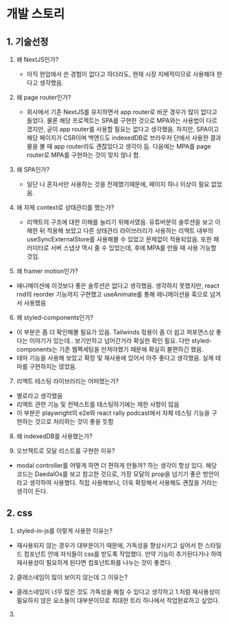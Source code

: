 # 개발 스토리

## 1. 기술선정

1. 왜 NextJS인가?

   - 아직 현업에서 쓴 경험이 없다고 하더라도, 현재 시장 지배적이므로 사용해야 한다고 생각했음.

2. 왜 page router인가?

   - 회사에서 기존 NextJS를 유지하면서 app router로 바꾼 경우가 많이 없다고 들었다. 물론 해당 프로젝트는 SPA를 구현한 것으로 MPA와는 사용법이 다르겠지만, 굳이 app router를 사용할 필요는 없다고 생각했음. 하지만, SPA이고 해당 페이지가 CSR이며 백엔드도 indexedDB로 브라우저 단에서 사용한 결과물을 볼 때 app router라도 괜찮았다고 생각이 듬. 다음에는 MPA를 page router로 MPA를 구현하는 것이 맞지 않나 함.

3. 왜 SPA인가?

   - 일단 나 혼자서만 사용하는 것을 전제했기때문에, 페이지 하나 이상이 필요 없었음.

4. 왜 자체 context로 상태관리를 했는가?

   - 리액트의 구조에 대한 이해를 늘리기 위해서였음. 유튜버분의 솔루션을 보고 이해한 뒤 적용해 보았고 다른 상태관리 라이브러리가 사용하는 리액트 내부의 useSyncExternalStore를 사용해볼 수 있었고 문제없이 적용되었음. 또한 패러미터로 서버 스냅샷 역시 줄 수 있었는데, 후에 MPA를 만들 때 사용 가능할 것임.

5. 왜 framer motion인가?

- 애니메이션에 이것보다 좋은 솔루션은 없다고 생각했음. 생각하지 못했지만, react rnd의 reorder 기능까지 구현했고 useAnimate를 통해 애니메이션을 훅으로 넘겨서 사용했음

6. 왜 styled-components인가?

- 이 부분은 좀 더 확인해볼 필요가 있음. Tailwinds 젃용이 좀 더 쉽고 퍼포먼스상 좋다는 이야기가 있는데.. 보기만하고 넘어간거라 확실한 확인 필요. 다만 styled-components는 기존 웹팩세팅을 만져야했기 때문에 확실히 불편하긴 했음.
- 테마 기능을 사용해 보았고 확장 및 재사용에 있어서 아주 좋다고 생각했음. 실제 테마를 구현하지는 않았음.

7. 리액트 테스팅 라이브러리는 어떠했는가?

- 별로라고 생각했음
- 리액트 관련 기능 및 컨텍스트를 테스팅하기에는 제한 사항이 많음
- 이 부분은 playwright의 e2e와 react rally podcast에서 자체 테스팅 기능을 구현하는 것으로 처리하는 것이 좋을 듯함

8. 왜 indexedDB를 사용했는가?

9. 오브젝트로 모달 리스트를 구현한 이유?

- modal controller를 어떻게 하면 더 편하게 만들까? 하는 생각이 항상 있다. 해당 코드는 DaedalOs를 보고 참고한 것으로, 가장 모달의 prop을 넘기기 좋은 방안이라고 생각하여 사용했다. 직접 사용해보니, 더욱 확장해서 사용해도 괜찮을 거라는 생각이 든다.

## 2. css

1. styled-in-js를 이렇게 사용한 이유는?

- 재사용되지 않는 경우가 대부분이기 때문에, 가독성을 향상시키고 싶어서 한 스타일드 컴포넌트 안에 자식들이 css를 받도록 작업했다. 만약 기능이 추가된다거나 하여 재사용성이 필요하게 된다면 컴포넌트화를 나누는 것이 좋겠다.

2. 클래스네임이 많이 보이지 않는데 그 이유는?

- 클래스네임이 너무 많은 것도 가독성을 해칠 수 있다고 생각하고 1.처럼 재사용성이 필요하지 않은 요소들이 대부분이므로 최대한 트리 하나에서 작업완료하고 싶었다.

3.
